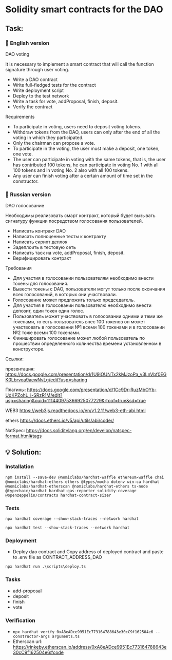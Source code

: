 # Solidity smart contracts for the DAO

## Task:

### 📝 English version
DAO voting

It is necessary to implement a smart contract that will call the function signature through user voting.
- Write a DAO contract
- Write full-fledged tests for the contract
- Write deployment script
- Deploy to the test network
- Write a task for vote, addProposal, finish, deposit.
- Verify the contract

Requirements
- To participate in voting, users need to deposit voting tokens.
- Withdraw tokens from the DAO, users can only after the end of all the voting in which they participated.
- Only the chairman can propose a vote.
- To participate in the voting, the user must make a deposit, one token, one vote.
- The user can participate in voting with the same tokens, that is, the user has contributed 100 tokens, he can participate in voting No. 1 with all 100 tokens and in voting No. 2 also with all 100 tokens.
- Any user can finish voting after a certain amount of time set in the constructor.

### 📝 Russian version
DAO голосование

Необходимы реализовать смарт контракт, который будет вызывать сигнатуру функции посредством голосования пользователей.
- Написать контракт DAO
- Написать полноценные тесты к контракту
- Написать скрипт деплоя
- Задеплоить в тестовую сеть
- Написать таск на vote, addProposal, finish, deposit.
- Верифицировать контракт

Требования
- Для участия в голосовании пользователям необходимо внести  токены для голосования.
- Вывести токены с DAO, пользователи могут только после окончания всех голосований, в которых они участвовали.
- Голосование может предложить только председатель.
- Для участия в голосовании пользователю необходимо внести депозит, один токен один голос.
- Пользователь может участвовать в голосовании одними и теми же токенами, то есть пользователь внес 100 токенов он может участвовать в голосовании №1 всеми 100 токенами и в голосовании №2 тоже всеми 100 токенами.
- Финишировать голосование может любой пользователь по прошествии определенного количества времени установленном в конструкторе.

Ссылки:

презентация:
https://docs.google.com/presentation/d/1U9iOUNTx2kMJzoPa_v3LnVbf0EGK0Lbrvoa9aewNvLg/edit?usp=sharing

Плагины:
https://docs.google.com/presentation/d/1Cc9Dr-RuzMbOYb-UdKPZohL_i-SRzR1M/edit?usp=sharing&ouid=111440975366925077229&rtpof=true&sd=true

WEB3
https://web3js.readthedocs.io/en/v1.2.11/web3-eth-abi.html

ethers
https://docs.ethers.io/v5/api/utils/abi/coder/

NatSpec:
https://docs.soliditylang.org/en/develop/natspec-format.html#tags

## 💡 Solution:

### Installation
```shell
npm install --save-dev @nomiclabs/hardhat-waffle ethereum-waffle chai @nomiclabs/hardhat-ethers ethers @types/mocha dotenv win-ca hardhat @nomiclabs/hardhat-etherscan @nomiclabs/hardhat-ethers ts-node @typechain/hardhat hardhat-gas-reporter solidity-coverage @openzeppelin/contracts hardhat-contract-sizer
```

### Tests
```shell
npx hardhat coverage --show-stack-traces --network hardhat
```
```shell
npx hardhat test --show-stack-traces --network hardhat
```

### Deployment 
- Deploy dao contract and Copy address of deployed contract and paste to .env file as CONTRACT_ADDRESS_DAO
```shell
npx hardhat run .\scripts\deploy.ts
```


### Tasks
- add-proposal
- deposit
- finish
- vote

### Verification
- ```npx hardhat verify 0xA8eADce9951Ec773164788643e30cC9f162504e6 --constructor-args arguments.ts```
- Etherscan url: https://rinkeby.etherscan.io/address/0xA8eADce9951Ec773164788643e30cC9f162504e6#code


